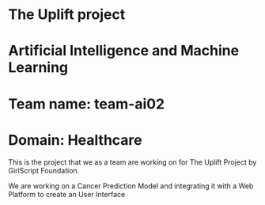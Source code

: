 # The Uplift project
# Artificial Intelligence and Machine Learning
# Team name: team-ai02
# Domain: Healthcare

This is the project that we as a team are working on for The Uplift Project by GirlScript Foundation. 

We are working on a Cancer Prediction Model and integrating it with a Web Platform to create an User Interface

